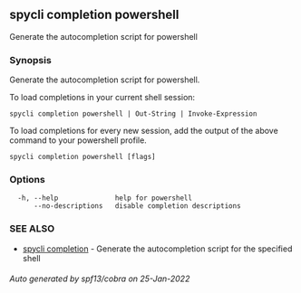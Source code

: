 ## spycli completion powershell

Generate the autocompletion script for powershell

### Synopsis

Generate the autocompletion script for powershell.

To load completions in your current shell session:

	spycli completion powershell | Out-String | Invoke-Expression

To load completions for every new session, add the output of the above command
to your powershell profile.


```
spycli completion powershell [flags]
```

### Options

```
  -h, --help              help for powershell
      --no-descriptions   disable completion descriptions
```

### SEE ALSO

* [spycli completion](spycli_completion.md)	 - Generate the autocompletion script for the specified shell

###### Auto generated by spf13/cobra on 25-Jan-2022
